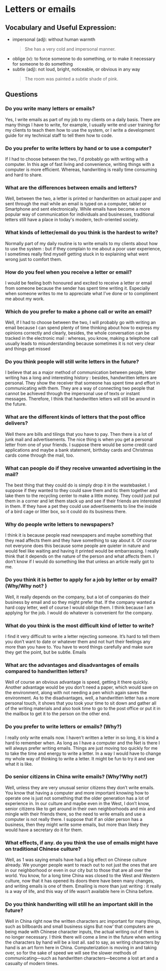 # Letters or emails
## Vocabulary and Useful Expression: 
* impersonal (adj): without human warmth
  > She has a very cold and impersonal manner.
* oblige (v): to force someone to do something, or to make it necessary for someone to do something
* subtle (adj): not loud, bright, noticeable, or obvious in any way
  > The room was painted a subtle shade of pink.
## Questions
### Do you write many letters or emails? 
Yes, I write emails as part of my job to my clients on a daily basis. There are many things I have to write, for example, I usually write end user training for my clients to teach them how to use the system, or I write a development guide for my technical staff to tell them how to code.
### Do you prefer to write letters by hand or to use a computer? 
If I had to choose between the two, I'd probably go with writing with a computer. In this age of fast living and convenience, writing things with a computer is more efficient. Whereas, handwriting is really time consuming and hard to share.
### What are the differences between emails and letters? 
Well, between the two, a letter is printed or handwritten on actual paper and sent through the mail while an email is typed on a computer, tablet or Smartphone and sent electronically. While emails have become a more popular way of communication for individuals and businesses, traditional letters still have a place in today's modern, tech-oriented society.
### What kinds of letter/email do you think is the hardest to write?
Normally part of my daily routine is to write emails to my clients about how to use the system : but if they complain to me about a poor user experience, I sometimes really find myself getting stuck in to explaining what went wrong just to comfort them.
### How do you feel when you receive a letter or email?
I would be feeling both honoured and excited to receive a letter or email from someone because the sender has spent time writing it. Especially when someone writes to me to appreciate what I’ve done or to compliment me about my work.
### Which do you prefer to make a phone call or write an email?
Well, if I had to choose between the two, I will probably go with writing an email because I can spend plenty of time thinking about how to express my opinions correctly and clearly, besides, the whole conversation can be tracked in the electronic mail : whereas, you know, making a telephone call usually leads to misunderstanding because sometimes it is not very clear and things get missed
### Do you think people will still write letters in the future?
I believe that as a major method of communication between people, letter writing has a long and interesting history : besides, handwritten letters are personal. They show the receiver that someone has spent time and effort in communicating with them. They are a way of connecting two people that cannot be achieved through the impersonal use of texts or instant messages. Therefore, I think that handwritten letters will still be around in the future.
### What are the different kinds of letters that the post office delivers?
Well there are bills and tilings that you have to pay. Then there is a lot of junk mail and advertisements. The nice thing is when you get a personal letter from one of your friends. I suppose there would be some credit card applications and maybe a bank statement, birthday cards and Christmas cards come through the mail, too.
### What can people do if they receive unwanted advertising in the mail?
The best thing that they could do is simply drop it in the wastebasket. I suppose if they wanted to they could save them and tic them together and lake them to the recycling center to make a little money. They could just pul them in a corner and let them stack up and see if their friends are interested in them. If they have a pet they could use advertisements to line the inside of a bird cage or litter box, so it could do its business there.
### Why do people write letters to newspapers?
I think it is because people read newspapers and maybe something that they read affects them and they have something to say about it. Of course not everyone does this because some people are quieter in nature and would feel like waiting and having it printed would be embarrassing. I really think that it depends on the nature of the person and what affects them. I don’t know if I would do something like that unless an article really got to me.
### Do you think it is better to apply for a job by letter or by email? (Why/Why not? )
Well, it really depends on the company, but a lot of companies do their business by email and so they might prefer that. If the company wanted a hard copy letter, well of course I would oblige them. I think because I am applying for the job. I would do whatever is convenient for the company.
### What do you think is the most difficult kind of letter to write?
I find it very difficult to write a letter rejecting someone. It’s hard to tell them you don’t want to date or whatever them and not hurt their feelings any more than you have to. You have to word things carefully and make sure they get the point, but be subtle.
Emails
### What arc the advantages and disadvantages of emails compared to handwritten letters?
Well of course an obvious advantage is speed, getting it there quickly. Another advantage would be you don’t need a paper, which would save on the environment, along with not needing a pen which again saves the environment. As to the disadvantages, well, a handwritten letter has a more personal touch, it shows that you took your time to sit down and gather all of the writing materials and also took time to go to the post office or put it in the mailbox to get it to the person on the other end.
### Do you prefer to write letters or emails? (Why?)
I really only write emails now. I haven’t written a letter in so long, it is kind a hard to remember when. As long as I have a computer and the Net is there I will always prefer writing emails. Things are just moving too quickly for me to take the time and energy to write a letter. In a way I would have to change my whole way of thinking to write a letter. It might be fun to try it and see what it is like.
### Do senior citizens in China write emails? (Why?Why not?)
Well, unless they are very unusual senior citizens they don’t write emails. You know that having a computer and more important knowing how to operate one is just not something that the older generation has a lot of experience in. In our culture and maybe even in the West, I don’t know, senior citizens like to get around in their own neighborhoods and mix and mingle with their friends there, so the need to write emails and use a computer is not really there. I suppose that if an older person has a business, then they might write some emails, but more than likely they would have a secretary do it for them.
### What effects, if any. do you think the use of emails might have on traditional Chinese culture?
Well, as 1 was saying emails have had a big effect on Chinese culture already. We younger people want to reach out to not just the ones that are in our neighborhood or even in our city but to those that are all over the world. You know, for a long time China was closed to the West and Western culture, now that it has opened its doors there have been many changes, and writing emails is one of them. Emailing is more than just writing : it really is a way of life, and this way of life wasn’t available here in China before.
### Do you think handwriting will still he an important skill in the future?
Well in China right now the written characters arc important for many things, such as billboards and small business signs But now’ that computers are being made with Chinese character inputs, the actual writing out of them is no longer necessary. I think there will come a lime in the future when writing the characters by hand will be a lost ail. sad to say, as writing characters by hand is an art form here in China. Computerization is moving in and taking over, so for the sake of speed we will see the slower methods of communicating—such as handwritten characters—become a lost art and a casualty of modern times.

